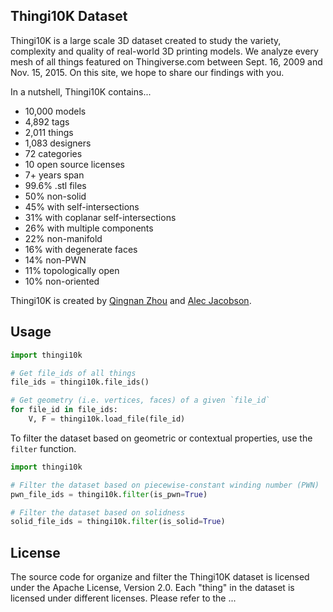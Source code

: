 ## Thingi10K Dataset

Thingi10K is a large scale 3D dataset created to study the variety, complexity and quality of
real-world 3D printing models. We analyze every mesh of all things featured on Thingiverse.com
between Sept. 16, 2009 and Nov. 15, 2015. On this site, we hope to share our findings with you.

In a nutshell, Thingi10K contains...

* 10,000 models
* 4,892 tags
* 2,011 things
* 1,083 designers
* 72 categories
* 10 open source licenses
* 7+ years span
* 99.6% .stl files
* 50% non-solid
* 45% with self-intersections
* 31% with coplanar self-intersections
* 26% with multiple components
* 22% non-manifold
* 16% with degenerate faces
* 14% non-PWN
* 11% topologically open
* 10% non-oriented

Thingi10K is created by [Qingnan Zhou](https://research.adobe.com/person/qingnan-zhou/) and [Alec
Jacobson](http://www.cs.toronto.edu/~jacobson/).

## Usage

```py
import thingi10k

# Get file_ids of all things
file_ids = thingi10k.file_ids()

# Get geometry (i.e. vertices, faces) of a given `file_id`
for file_id in file_ids:
    V, F = thingi10k.load_file(file_id)
```

To filter the dataset based on geometric or contextual properties, use the `filter` function.

```py
import thingi10k

# Filter the dataset based on piecewise-constant winding number (PWN)
pwn_file_ids = thingi10k.filter(is_pwn=True)

# Filter the dataset based on solidness
solid_file_ids = thingi10k.filter(is_solid=True)
```

## License

The source code for organize and filter the Thingi10K dataset is licensed under the Apache License,
Version 2.0. Each "thing" in the dataset is licensed under different licenses. Please refer to the
...


